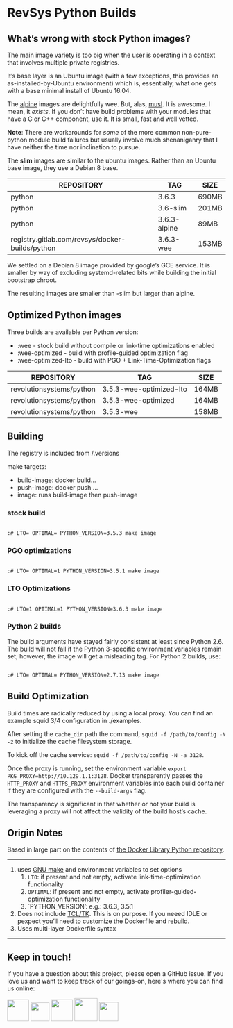 
# RevSys Python Builds

## What’s wrong with stock Python images? 

The main image variety is too big when the user is operating in a context
that involves multiple private registries.

It’s base layer is an Ubuntu image (with a few exceptions, this
provides an as-installed-by-Ubuntu environment) which is, essentially, what
one gets with a base minimal install of Ubuntu 16.04.

The [alpine](https://alpinelinux.org/) images are delightfully wee. But, alas,
[musl](https://www.musl-libc.org/). It is awesome. I mean, it *exists*. If you
don’t have build problems with your modules that have a C or C++ component,
use it. It is small, fast and well vetted.

**Note**: There are workarounds for *some* of the more common non-pure-python
module build failures but usually involve much shenaniganry that I have neither the time
nor inclination to pursue.

The **slim** images are similar to the ubuntu images. Rather than an Ubuntu base
image, they use a Debian 8 base.

| REPOSITORY                                      | TAG                     | SIZE  |
| -----------                                     | ----------------------  | ----- |
| python                                          | 3.6.3                   | 690MB |
| python                                          | 3.6-slim                | 201MB |
| python                                          | 3.6.3-alpine            | 89MB  |
| registry.gitlab.com/revsys/docker-builds/python | 3.6.3-wee               | 153MB |

We settled on a Debian 8 image provided by google’s GCE service. It is smaller
by way of excluding systemd-related bits while building the initial bootstrap
chroot.

The resulting images are smaller than -slim but larger than alpine.

## Optimized Python images

Three builds are available per Python version:

 * :wee - stock build without compile or link-time optimizations enabled
 * :wee-optimized - build with profile-guided optimization flag
 * :wee-optimized-lto - build with PGO + Link-Time-Optimization flags


| REPOSITORY                                      | TAG                     | SIZE  |
| -----------                                     | ----------------------  | ----- |
| revolutionsystems/python | 3.5.3-wee-optimized-lto | 164MB |
| revolutionsystems/python | 3.5.3-wee-optimized | 164MB |
| revolutionsystems/python | 3.5.3-wee | 158MB |

## Building

The registry is included from <gitroot>/.versions

make targets:

 * build-image: docker build...
 * push-image: docker push ...
 * image: runs build-image then push-image

### stock build

```

:# LTO= OPTIMAL= PYTHON_VERSION=3.5.3 make image

```

### PGO optimizations

```

:# LTO= OPTIMAL=1 PYTHON_VERSION=3.5.1 make image

```

### LTO Optimizations

```

:# LTO=1 OPTIMAL=1 PYTHON_VERSION=3.6.3 make image

```

### Python 2 builds

The build arguments have stayed fairly consistent at least since Python 2.6.
The build will not fail if the Python 3-specific environment variables remain
set; however, the image will get a misleading tag.  For Python 2 builds, use:

```

:# LTO= OPTIMAL= PYTHON_VERSION=2.7.13 make image

```

## Build Optimization

Build times are radically reduced by using a local proxy. You can find an 
example squid 3/4 configuration in ./examples.

After setting the `cache_dir` path the command, `squid -f /path/to/config -N -z`
to initialize the cache filesystem storage.

To kick off the cache service: `squid -f /path/to/config -N -a 3128`.

Once the proxy is running, set the environment variable `export PKG_PROXY=http://10.129.1.1:3128`.
Docker transparently passes the `HTTP_PROXY` and `HTTPS_PROXY` environment variables
into each build container if they are configured with the `--build-args` flag.

The transparency is significant in that whether or not your build is leveraging
a proxy will not affect the validity of the build host’s cache.


## Origin Notes

Based in large part on the contents of [the Docker Library Python repository](https://github.com/docker-library/python).

---

 1. uses [GNU make](https://www.gnu.org/software/make/) and environment variables to set options
    1. `LTO`: if present and not empty, activate link-time-optimization functionality
    1. `OPTIMAL`: if present and not empty, activate profiler-guided-optimization functionality
    1. `PYTHON_VERSION’: e.g.: 3.6.3, 3.5.1
 1. Does not include [TCL/TK](https://www.tcl.tk/about/uses.html). This is on purpose. If you neeed IDLE or
    pexpect you’ll need to customize the Dockerfile and rebuild.
 1. Uses multi-layer Dockerfile syntax

---

Keep in touch!
--------------

If you have a question about this project, please open a GitHub issue. If you love us and want to keep track of our goings-on, here's where you can find us online:

<a href="https://revsys.com?utm_medium=github&utm_source=optimized-python-docker/"><img src="https://pbs.twimg.com/profile_images/915928618840285185/sUdRGIn1_400x400.jpg" height="50" /></a>
<a href="https://twitter.com/revsys"><img src="https://cdn1.iconfinder.com/data/icons/new_twitter_icon/256/bird_twitter_new_simple.png" height="43" /></a>
<a href="https://www.facebook.com/revsysllc/"><img src="https://cdn3.iconfinder.com/data/icons/picons-social/57/06-facebook-512.png" height="50" /></a>
<a href="https://github.com/revsys/"><img src="https://assets-cdn.github.com/images/modules/logos_page/GitHub-Mark.png" height="53" /></a>
<a href="https://gitlab.com/revsys"><img src="https://upload.wikimedia.org/wikipedia/commons/thumb/1/18/GitLab_Logo.svg/2000px-GitLab_Logo.svg.png" height="44" /></a>

